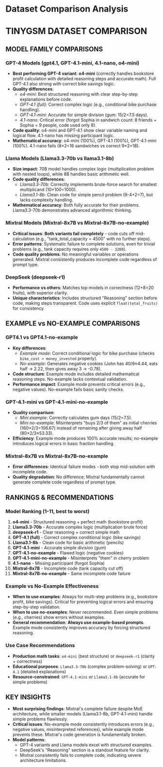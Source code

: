 Dataset Comparison Analysis
==================================================

# TINYGSM DATASET COMPARISON

## MODEL FAMILY COMPARISONS

### GPT-4 Models (gpt4.1, GPT-4.1-mini, 4.1-nano, o4-mini)
- **Best performing GPT-4 variant**: **o4-mini** (correctly handles bookstore profit calculation with detailed reasoning steps and accurate math). Full GPT-4.1 also strong with correct bike savings logic.
- **Quality differences**:  
  - *o4-mini*: Best structured reasoning with clear step-by-step explanations before code.  
  - *GPT-4.1 (full)*: Correct complex logic (e.g., conditional bike purchase handling).  
  - *GPT-4.1-mini*: Accurate for simple division (gum: 15/2=7.5 days).  
  - *4.1-nano*: Critical error (forgot Sophia in sandwich count: 8 friends + Sophia = 9 people, code used only 8).  
- **Code quality**: o4-mini and GPT-4.1 show clear variable naming and logical flow. 4.1-nano has missing participant logic.  
- **Mathematical accuracy**: o4-mini (100%), GPT-4.1 (100%), GPT-4.1-mini (100%). 4.1-nano fails (8×2=16 sandwiches vs correct 9×2=18).

### Llama Models (Llama3.3-70b vs llama3.1-8b)
- **Size impact**: 70B model handles complex logic (multiplication problem with nested loops), while 8B handles basic arithmetic well.  
- **Code quality differences**:  
  - *Llama3.3-70b*: Correctly implements brute-force search for smallest multiplicand (10×100=1000).  
  - *Llama3.1-8b*: Clean code for simple pencil problem (9-4+2=7), but lacks complexity handling.  
- **Mathematical accuracy**: Both fully accurate for their problems. Llama3.3-70b demonstrates advanced algorithmic thinking.

### Mixtral Models (Mixtral-8x7B vs Mixtral-8x7B-no-example)
- **Critical issues**: **Both variants fail completely** - code cuts off mid-calculation (e.g., "tank_total_capacity = 4500" with no further steps).  
- **Error patterns**: Systematic failure to complete solutions, even for trivial problems (e.g., tank capacity requires only `4500 - 3200`).  
- **Code quality problems**: No meaningful variables or operations generated. Mixtral consistently produces incomplete code regardless of prompt type.

### DeepSeek (deepseek-r1)
- **Performance vs others**: Matches top models in correctness (12+8=20 fruits), with superior clarity.  
- **Unique characteristics**: Includes structured "Reasoning" section before code, making steps transparent. Code uses explicit `float(total_fruits)` for consistency.

## EXAMPLE vs NO-EXAMPLE COMPARISONS

### GPT4.1 vs GPT4.1-no-example
- **Key differences**:  
  - *Example mode*: Correct conditional logic for bike purchase (checks `bike_cost > money_invested` properly).  
  - *No-example*: Generates negative cookies (John has 40/9≈4.44, eats half → 2.22, then gives away 3 → -0.78).  
- **Code structure**: Example mode includes detailed mathematical reasoning steps. No-example lacks contextual validation.  
- **Performance impact**: Example mode prevents critical errors (e.g., negative values). No-example fails basic sanity checks.

### GPT-4.1-mini vs GPT-4.1-mini-no-example
- **Quality comparison**:  
  - *Mini example*: Correctly calculates gum days (15/2=7.5).  
  - *Mini no-example*: Misinterprets "buys 2/3 of them" as initial cherries (160×2/3=106.67) instead of remaining after giving away half (80×2/3≈53.33).  
- **Efficiency**: Example mode produces 100% accurate results; no-example introduces logical errors in basic fraction handling.

### Mixtral-8x7B vs Mixtral-8x7B-no-example
- **Error differences**: Identical failure modes - both stop mid-solution with incomplete code.  
- **Quality degradation**: No difference; Mixtral fundamentally cannot generate complete code regardless of prompt type.

## RANKINGS & RECOMMENDATIONS

### Model Ranking (1-11, best to worst)
1. **o4-mini** - Structured reasoning + perfect math (bookstore profit)  
2. **Llama3.3-70b** - Accurate complex logic (multiplication brute force)  
3. **deepseek-r1** - Clear reasoning + correct simple math  
4. **GPT-4.1 (full)** - Correct complex conditional logic (bike savings)  
5. **Llama3.1-8b** - Clean code for basic arithmetic (pencils)  
6. **GPT-4.1-mini** - Accurate simple division (gum)  
7. **GPT-4.1-no-example** - Flawed logic (negative cookies)  
8. **GPT-4.1-mini-no-example** - Misinterprets "them" in cherry problem  
9. **4.1-nano** - Missing participant (forgot Sophia)  
10. **Mixtral-8x7B** - Incomplete code (tank capacity cut off)  
11. **Mixtral-8x7B-no-example** - Same incomplete code failure  

### Example vs No-Example Effectiveness
- **When to use examples**: Always for multi-step problems (e.g., bookstore profit, bike savings). Critical for preventing logical errors and ensuring step-by-step validation.  
- **When to use no-examples**: Never recommended. Even simple problems (e.g., cherries) show errors without examples.  
- **General recommendation**: **Always use example-based prompts**. Example mode consistently improves accuracy by forcing structured reasoning.

### Use Case Recommendations
- **Production math tasks**: `o4-mini` (best structure) or `deepseek-r1` (clarity + correctness)  
- **Educational purposes**: `Llama3.3-70b` (complex problem-solving) or `GPT-4.1` (detailed explanations)  
- **Resource-constrained**: `GPT-4.1-mini` or `Llama3.1-8b` (accurate for simple problems)  

## KEY INSIGHTS
- **Most surprising findings**: Mixtral's complete failure despite MoE architecture, while smaller models (Llama3.1-8b, GPT-4.1-mini) handle simple problems flawlessly.  
- **Critical issues**: No-example mode consistently introduces errors (e.g., negative values, misinterpreted references), while example mode prevents these. Mixtral's code generation is fundamentally broken.  
- **Model patterns**:  
  - GPT-4 variants and Llama models excel with structured examples.  
  - DeepSeek's "Reasoning" section is a standout feature for clarity.  
  - Mixtral consistently fails to complete code, indicating severe architecture limitations.
